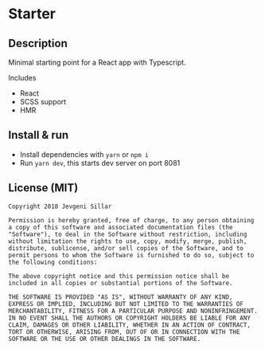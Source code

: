 # Starter

## Description

Minimal starting point for a React app with Typescript.

Includes

- React
- SCSS support
- HMR

## Install & run

- Install dependencies with `yarn` or `npm i`
- Run `yarn dev`, this starts dev server on port 8081

## License (MIT)

```
Copyright 2018 Jevgeni Sillar

Permission is hereby granted, free of charge, to any person obtaining a copy of this software and associated documentation files (the "Software"), to deal in the Software without restriction, including without limitation the rights to use, copy, modify, merge, publish, distribute, sublicense, and/or sell copies of the Software, and to permit persons to whom the Software is furnished to do so, subject to the following conditions:

The above copyright notice and this permission notice shall be included in all copies or substantial portions of the Software.

THE SOFTWARE IS PROVIDED "AS IS", WITHOUT WARRANTY OF ANY KIND, EXPRESS OR IMPLIED, INCLUDING BUT NOT LIMITED TO THE WARRANTIES OF MERCHANTABILITY, FITNESS FOR A PARTICULAR PURPOSE AND NONINFRINGEMENT. IN NO EVENT SHALL THE AUTHORS OR COPYRIGHT HOLDERS BE LIABLE FOR ANY CLAIM, DAMAGES OR OTHER LIABILITY, WHETHER IN AN ACTION OF CONTRACT, TORT OR OTHERWISE, ARISING FROM, OUT OF OR IN CONNECTION WITH THE SOFTWARE OR THE USE OR OTHER DEALINGS IN THE SOFTWARE.
```
